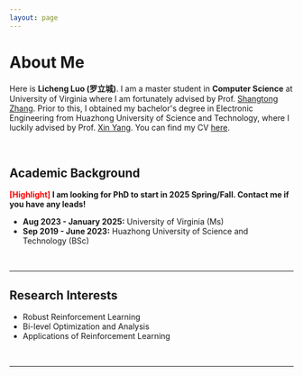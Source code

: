 ```yaml
---
layout: page
---
```


# About Me

<!-- <img src="llc.png" class="floatpic" width="360" height="480"> -->

Here is **Licheng Luo (罗立城)**.
I am a master student in **Computer Science** at University of Virginia where I am fortunately advised by Prof. [Shangtong Zhang](https://shangtongzhang.github.io/). Prior to this, I obtained my bachelor's degree in Electronic Engineering from Huazhong University of Science and Technology, where I luckily advised by Prof. [Xin Yang](https://sites.google.com/view/xinyang/home). You can find my CV [here](https://tiejin98.github.io/file/Tiejin_CV_031224.pdf).

<br>

## Academic Background

**<font color='red'>[Highlight]</font> I am looking for PhD to start in 2025 Spring/Fall. Contact me if you have any leads!**

- **Aug 2023 - January 2025:** University of Virginia (Ms)
- **Sep 2019 - June 2023:** Huazhong University of Science and Technology (BSc)

<br>

---

## Research Interests

- Robust Reinforcement Learning
- Bi-level Optimization and Analysis
- Applications of Reinforcement Learning

<br>

---

<!-- ## News and Updates

- **Aug 2023：**Exicted to .
- If you are interested in my works, please feel free to book an [[online talk with me](https://calendly.com/lancecai/meet-with-lance)]. -->

